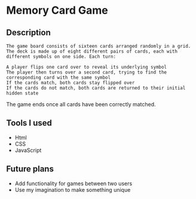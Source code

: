 # Memory Card Game

## Description

    The game board consists of sixteen cards arranged randomly in a grid. The deck is made up of eight different pairs of cards, each with different symbols on one side. Each turn:

    A player flips one card over to reveal its underlying symbol
    The player then turns over a second card, trying to find the corresponding card with the same symbol
    If the cards match, both cards stay flipped over
    If the cards do not match, both cards are returned to their initial hidden state
   The game ends once all cards have been correctly matched.



## Tools I used

- Html
- CSS
- JavaScript


## Future plans

- Add functionality for games between two users
- Use my imagination to make something unique
